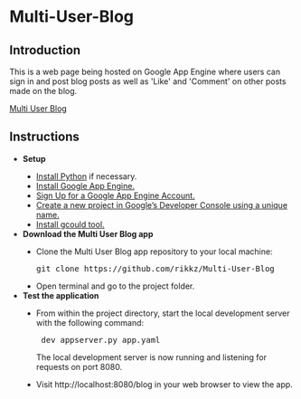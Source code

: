 # Multi-User-Blog

<h2>Introduction</h2>
<p>This is a web page being hosted on Google App Engine where users can sign in and post blog posts as well as 'Like' and 'Comment' on other posts made on the blog.</p>
<a href="http://blogstar-159204.appspot.com"> Multi User Blog </a>
<h2> Instructions </h2>
<ul type="disc">
  <li><b>Setup</b></li>
  <ul type="disc">
    <li><a href="https://www.python.org/downloads/">Install Python</a> if necessary.</li>
    <li><a href="https://cloud.google.com/appengine/downloads#Google_App_Engine_SDK_for_Python">Install Google App Engine.</a></li>
    <li><a href="https://console.cloud.google.com/appengine/?pli=1">Sign Up for a Google App Engine Account.</a></li>
    <li><a href="https://console.cloud.google.com/">Create a new project in Google’s Developer Console using a unique name.</a></li>
    <li><a href="https://cloud.google.com/sdk/docs/">Install gcould tool.</a></li>
  </ul>
  <li><b>Download the Multi User Blog app</b></li>
  <ul type="disc">
    <li>Clone the Multi User Blog app repository to your local machine:
      <pre>git clone https://github.com/rikkz/Multi-User-Blog</pre>
    </li>
    <li> Open terminal and go to the project folder.</li>
  </ul>
  <li><b>Test the application</b></li>
  <ul type="disc">
    <li> From within the project directory, start the local development server with the following command: 
      <pre> dev_appserver.py app.yaml </pre>
      <p>The local development server is now running and listening for requests on port 8080.</p>
    </li>
    <li> Visit http://localhost:8080/blog in your web browser to view the app. </li>
  </ul>
